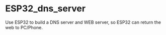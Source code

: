 # ESP32_dns_server
Use ESP32 to build a DNS server and WEB server, so ESP32 can return the web to PC/Phone.
